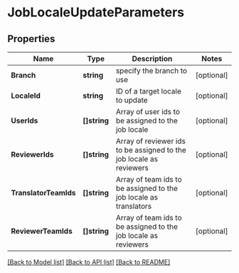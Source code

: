 # JobLocaleUpdateParameters

## Properties

Name | Type | Description | Notes
------------ | ------------- | ------------- | -------------
**Branch** | **string** | specify the branch to use | [optional] 
**LocaleId** | **string** | ID of a target locale to update | [optional] 
**UserIds** | **[]string** | Array of user ids to be assigned to the job locale | [optional] 
**ReviewerIds** | **[]string** | Array of reviewer ids to be assigned to the job locale as reviewers | [optional] 
**TranslatorTeamIds** | **[]string** | Array of team ids to be assigned to the job locale as translators | [optional] 
**ReviewerTeamIds** | **[]string** | Array of team ids to be assigned to the job locale as reviewers | [optional] 

[[Back to Model list]](../README.md#documentation-for-models) [[Back to API list]](../README.md#documentation-for-api-endpoints) [[Back to README]](../README.md)


